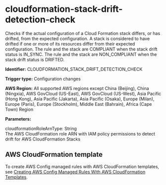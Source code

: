 # cloudformation\-stack\-drift\-detection\-check<a name="cloudformation-stack-drift-detection-check"></a>

Checks if the actual configuration of a Cloud Formation stack differs, or has drifted, from the expected configuration\. A stack is considered to have drifted if one or more of its resources differ from their expected configuration\. The rule and the stack are COMPLIANT when the stack drift status is IN\_SYNC\. The rule and the stack are NON\_COMPLIANT when the stack drift status is DRIFTED\.

**Identifier:** CLOUDFORMATION\_STACK\_DRIFT\_DETECTION\_CHECK

**Trigger type:** Configuration changes

**AWS Region:** All supported AWS regions except China \(Beijing\), China \(Ningxia\), AWS GovCloud \(US\-East\), AWS GovCloud \(US\-West\), Asia Pacific \(Hong Kong\), Asia Pacific \(Jakarta\), Asia Pacific \(Osaka\), Europe \(Milan\), Europe \(Paris\), Europe \(Stockholm\), Middle East \(Bahrain\), Africa \(Cape Town\) Region

**Parameters:**

cloudformationRoleArnType: String  
The AWS CloudFormation role ARN with IAM policy permissions to detect drift for AWS CloudFormation Stacks

## AWS CloudFormation template<a name="w85aac12c32c17b9c67c15"></a>

To create AWS Config managed rules with AWS CloudFormation templates, see [Creating AWS Config Managed Rules With AWS CloudFormation Templates](aws-config-managed-rules-cloudformation-templates.md)\.
